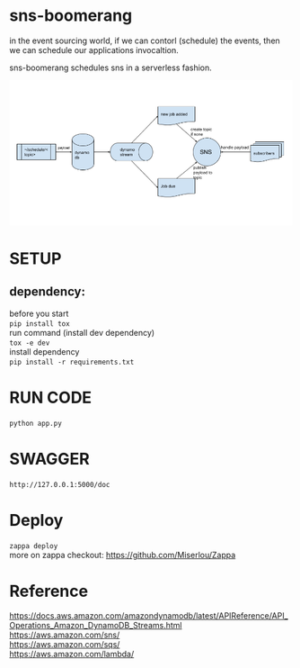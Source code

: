 # sns-boomerang
in the event sourcing world, if we can contorl (schedule) the events, then we can schedule our applications invocaltion.

sns-boomerang schedules sns in a serverless fashion.

![boomerang](boomerang.png)

# SETUP
## dependency:
before you start  
`pip install tox`  
run command (install dev dependency)  
`tox -e dev`  
install dependency  
`pip install -r requirements.txt`

# RUN CODE  
`python app.py`

# SWAGGER  
`http://127.0.0.1:5000/doc`  

# Deploy 
`zappa deploy`  
more on zappa checkout: https://github.com/Miserlou/Zappa

# Reference
https://docs.aws.amazon.com/amazondynamodb/latest/APIReference/API_Operations_Amazon_DynamoDB_Streams.html  
https://aws.amazon.com/sns/  
https://aws.amazon.com/sqs/  
https://aws.amazon.com/lambda/  